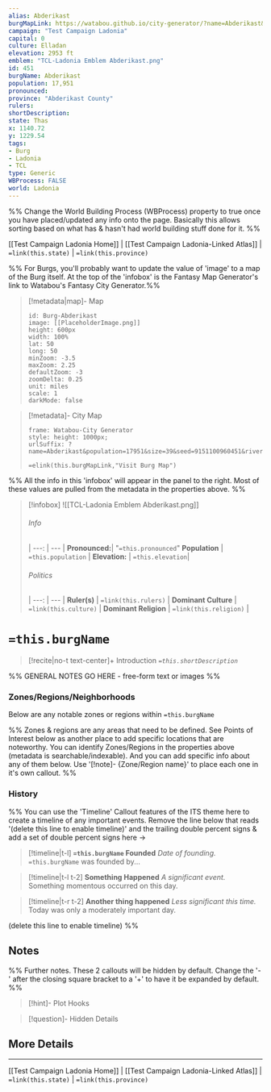 ```yaml
---
alias: Abderikast
burgMapLink: https://watabou.github.io/city-generator/?name=Abderikast&population=17951&size=39&seed=9151100960451&river=0&coast=0&farms=1&citadel=0&urban_castle=0&hub=false&plaza=1&temple=0&walls=1&shantytown=0&gates=-1
campaign: "Test Campaign Ladonia"
capital: 0
culture: Elladan
elevation: 2953 ft
emblem: "TCL-Ladonia Emblem Abderikast.png"
id: 451
burgName: Abderikast
population: 17,951
pronounced: 
province: "Abderikast County"
rulers: 
shortDescription: 
state: Thas
x: 1140.72
y: 1229.54
tags:
- Burg
- Ladonia
- TCL
type: Generic
WBProcess: FALSE
world: Ladonia
---
```


%% Change the World Building Process (WBProcess) property to true once you have placed/updated any info onto the page. Basically this allows sorting based on what has & hasn't had world building stuff done for it. %%

[[Test Campaign Ladonia Home]] | [[Test Campaign Ladonia-Linked Atlas]] | `=link(this.state)` | `=link(this.province)`

%% For Burgs, you'll probably want to update the value of 'image' to a map of the Burg itself. At the top of the 'infobox' is the Fantasy Map Generator's link to Watabou's Fantasy City Generator.%% 

> [!metadata|map]- Map
> ```leaflet
> id: Burg-Abderikast
> image: [[PlaceholderImage.png]]
> height: 600px
> width: 100%
> lat: 50
> long: 50
> minZoom: -3.5
> maxZoom: 2.25
> defaultZoom: -3
> zoomDelta: 0.25
> unit: miles
> scale: 1
> darkMode: false
> ```

> [!metadata]- City Map
> ```custom-frames
> frame: Watabou-City Generator
> style: height: 1000px;
> urlSuffix: ?name=Abderikast&population=17951&size=39&seed=9151100960451&river=0&coast=0&farms=1&citadel=0&urban_castle=0&hub=false&plaza=1&temple=0&walls=1&shantytown=0&gates=-1
> ```
>  `=elink(this.burgMapLink,"Visit Burg Map")`


%% All the info in this 'infobox' will appear in the panel to the right. Most of these values are pulled from the metadata in the properties above. %%

> [!infobox]
> ![[TCL-Ladonia Emblem Abderikast.png]]
> ###### Info
>  |
>  ---: | --- |
>  **Pronounced:**| "`=this.pronounced`"
> **Population** | `=this.population` |
>  **Elevation:** | `=this.elevation`|
>  
> ###### Politics
>  |
> ---: | --- |
> **Ruler(s)** | `=link(this.rulers)` |
>**Dominant Culture** | `=link(this.culture)` |
> **Dominant Religion** | `=link(this.religion)` |
>

# **`=this.burgName`**
 
> [!recite|no-t text-center]+ Introduction
> *`=this.shortDescription`*

%% GENERAL NOTES GO HERE - free-form text or images %%

### Zones/Regions/Neighborhoods
Below are any notable zones or regions within `=this.burgName`

%% Zones & regions are any areas that need to be defined. See Points of Interest below as another place to add specific locations that are noteworthy. You can identify Zones/Regions in the properties above (metadata is searchable/indexable). And you can add specific info about any of them below. Use '[!note]- {Zone/Region name}' to place each one in it's own callout. %%

### History

%% You can use the 'Timeline' Callout features of the ITS theme here to create a timeline of any important events. Remove the line below that reads '(delete this line to enable timeline)' and the trailing double percent signs & add a set of double percent signs here ->

> [!timeline|t-l] **`=this.burgName` Founded** _Date of founding._
> `=this.burgName` was founded by...

> [!timeline|t-l t-2] **Something Happened** *A significant event.*
> Something momentous occurred on this day.

> [!timeline|t-r t-2] **Another thing happened** *Less significant this time.*
> Today was only a moderately important day.

(delete this line to enable timeline) %%

## Notes

%% Further notes. These 2 callouts will be hidden by default. Change the '-' after the closing square bracket to a '+' to have it be expanded by default. %%

> [!hint]- Plot Hooks
>

> [!question]- Hidden Details
> 

## More Details

---

[[Test Campaign Ladonia Home]] | [[Test Campaign Ladonia-Linked Atlas]] | `=link(this.state)` | `=link(this.province)`
